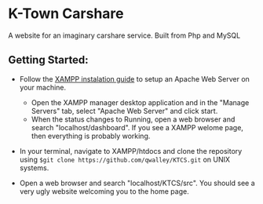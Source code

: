 # K-Town Carshare
A website for an imaginary carshare service. Built from Php and MySQL

## Getting Started:

* Follow the [XAMPP instalation guide](https://www.apachefriends.org/index.html) to setup an Apache Web Server on your machine. 
	* Open the XAMPP manager desktop application and in the "Manage Servers" tab, select "Apache Web Server" and click start. 
	* When the status changes to Running, open a web browser and search "localhost/dashboard". If you see a XAMPP welome page, then everything is probably working.

* In your terminal, navigate to XAMPP/htdocs and clone the repository using `$git clone https://github.com/qwalley/KTCS.git` on UNIX systems.

* Open a web browser and search "localhost/KTCS/src". You should see a very ugly website welcoming you to the home page.
